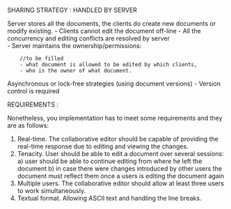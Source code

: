 SHARING STRATEGY : HANDLED BY SERVER

Server stores all the documents, the clients do create new documents or modify
existing.
	- Clients cannot edit the document off-line
	- All the concurrency and editing conflicts are resolved by server\
	- Server maintains the ownership/permissions:

		//to be filled
		- what document is allowed to be edited by which clients,
		- who is the owner of what document.


Asynchronous or lock-free strategies (using document versions)
	- Version control is required


REQUIREMENTS : 

Nonetheless, you implementation has to meet some requirements and they are as follows:
1. Real-time. The collaborative editor should be capable of providing the real-time response due to editing and viewing the changes.
2. Tenacity. User should be able to edit a document over several sessions:
	a) user should be able to continue editing from where he left the document
	b) in case there were changes introduced by other users the document must reflect them once a users is editing the document again
3. Multiple users. The collaborative editor should allow at least three users to work simultaneously.
4. Textual format. Allowing ASCII text and handling the line breaks.


